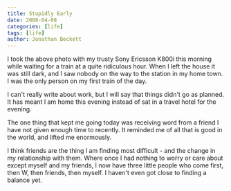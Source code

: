 ```yaml
---
title: Stupidly Early
date: 2008-04-08
categories: [life]
tags: [life]
author: Jonathan Beckett
---
```


I took the above photo with my trusty Sony Ericsson K800i this morning while waiting for a train at a quite ridiculous hour. When I left the house it was still dark, and I saw nobody on the way to the station in my home town. I was the only person on my first train of the day.

I can't really write about work, but I will say that things didn't go as planned. It has meant I am home this evening instead of sat in a travel hotel for the evening.

The one thing that kept me going today was receiving word from a friend I have not given enough time to recently. It reminded me of all that is good in the world, and lifted me enormously.

I think friends are the thing I am finding most difficult - and the change in my relationship with them. Where once I had nothing to worry or care about except myself and my friends, I now have three little people who come first, then W, then friends, then myself. I haven't even got close to finding a balance yet.